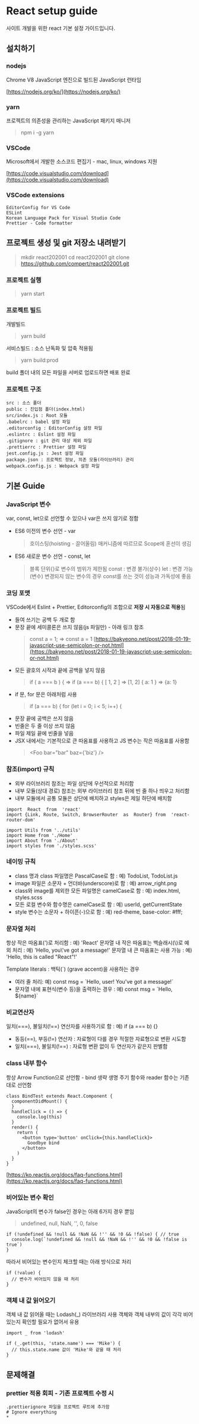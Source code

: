 # React setup guide

사이트 개발을 위한 react 기본 설정 가이드입니다.

## 설치하기

### nodejs

Chrome V8 JavaScript 엔진으로 빌드된 JavaScript 런타임

[https://nodejs.org/ko/](https://nodejs.org/ko/)

### yarn

프로젝트의 의존성을 관리하는 JavaScript 패키지 매니저

> npm i -g yarn

### VSCode

Microsoft에서 개발한 소스코드 편집기 - mac, linux, windows 지원

[https://code.visualstudio.com/download](https://code.visualstudio.com/download)

### VSCode extensions

    EditorConfig for VS Code
    ESLint
    Korean Language Pack for Visual Studio Code
    Prettier - Code formatter

## 프로젝트 생성 및 git 저장소 내려받기

> mkdir react202001
> cd react202001
> git clone https://github.com/compert/react202001.git

### 프로젝트 실행

> yarn start

### 프로젝트 빌드

개발빌드

> yarn build

서비스빌드 : 소스 난독화 및 압축 적용됨

> yarn build:prod

build 폴더 내의 모든 파일을 서버로 업로드하면 배포 완료

### 프로젝트 구조

```
src : 소스 폴더
public : 진입점 폴더(index.html)
src/index.js : Root 모듈
.babelrc : babel 설정 파일
.editorconfig : EditorConfig 설정 파일
.eslintrc : Eslint 설정 파일
.gitignore : git 관리 대상 제외 파일
.prettierrc : Prettier 설정 파일
jest.config.js : Jest 설정 파일
package.json : 프로젝트 정보, 의존 모듈(라이브러리) 관리
webpack.config.js : Webpack 설정 파일
```

## 기본 Guide

### JavaScript 변수

var, const, let으로 선언할 수 있으나 var은 쓰지 않기로 정함

- ES6 이전의 변수 선언 - var

  > 호이스팅(hoisting - 끌어올림) 매커니즘에 따르므로 Scope에 혼선이 생김

- ES6 새로운 변수 선언 - const, let
  > 블록 단위{}로 변수의 범위가 제한됨
  > const : 변경 불가(상수)
  > let : 변경 가능(변수)
  > 변경되지 않는 변수의 경우 const를 쓰는 것이 성능과 가독성에 좋음

### 코딩 포맷

VSCode에서 Eslint + Prettier, Editorconfig의 조합으로 **저장 시 자동으로 적용**됨

- 들여 쓰기는 공백 두 개로 함
- 문장 끝에 세미콜론은 쓰지 않음(js 파일만) - 아래 링크 참조
  > const a = 1; => const a = 1
  > [https://bakyeono.net/post/2018-01-19-javascript-use-semicolon-or-not.html](https://bakyeono.net/post/2018-01-19-javascript-use-semicolon-or-not.html)
- 모든 괄호의 시작과 끝에 공백을 넣지 않음
  > if ( a \=\=\= b ) { => if (a \=\=\= b) {
  > [ 1, 2 ] => [1, 2]
  > { a: 1 } => {a: 1}
- if 문, for 문은 아래처럼 사용
  > if (a === b) {
  > for (let i = 0; i < 5; i++) {
- 문장 끝에 공백은 쓰지 않음
- 빈줄은 두 줄 이상 쓰지 않음
- 파일 제일 끝에 빈줄을 넣음
- JSX 내에서는 기본적으로 큰 따옴표를 사용하고 JS 변수는 작은 따옴표를 사용함
  > <Foo bar="bar" baz={'biz'} />

### 참조(import) 규칙

- 외부 라이브러리 참조는 파일 상단에 우선적으로 처리함
- 내부 모듈(상대 경로) 참조는 외부 라이브러리 참조 뒤에 빈 줄 하나 띄우고 처리함
- 내부 모듈에서 공통 모듈은 상단에 배치하고 styles은 제일 하단에 배치함

```
import  React  from  'react'
import {Link, Route, Switch, BrowserRouter  as  Router} from  'react-router-dom'

import Utils from '../utils'
import Home from './Home'
import About from './About'
import styles from './styles.scss'
```

### 네이밍 규칙

- class 명과 class 파일명은 PascalCase로 함 : 예) TodoList, TodoList.js
- image 파일은 소문자 + 언더바(underscore)로 함 : 예) arrow_right.png
- class와 image를 제외한 모든 파일명은 camelCase로 함 : 예) index.html, styles.scss
- 모든 로컬 변수와 함수명은 camelCase로 함 : 예) userId, getCurrentState
- style 변수는 소문자 + 하이픈(-)으로 함 : 예) red-theme, base-color: #fff;

### 문자열 처리

항상 작은 따옴표(')로 처리함 : 예) 'React'
문자열 내 작은 따옴표는 백슬래시(\\)로 예외 처리 : 예) 'Hello, you\\'ve got a message!'
문자열 내 큰 따옴표는 사용 가능 : 예) 'Hello, this is called "React"!'

Template literals : 백틱(`) (grave accent)을 사용하는 경우

- 여러 줄 처리: 예) const msg = \`Hello, user!
  You've got a message!\`
- 문자열 내에 표현식(변수 등)을 출력하는 경우 : 예) const msg = \`Hello, \${name}\`

### 비교연산자

일치(\=\=\=), 불일치(!\=\=) 연산자를 사용하기로 함 : 예) if (a === b) {}

- 동등(\=\=), 부등(!\=) 연산자 : 자료형이 다를 경우 적절한 자료형으로 변환 시도함
- 일치(\=\=\=), 불일치(!\=\=) : 자료형 변환 없이 두 연산자가 같은지 판별함

### class 내부 함수

항상 Arrow Function으로 선언함 - bind 생략
생명 주기 함수와 reader 함수는 기존대로 선언함

```
class BindTest extends React.Component {
  componentDidMount() {
  }
  handleClick = () => {
    console.log(this)
  }
  render() {
    return (
      <button type='button' onClick={this.handleClick}>
        Goodbye bind
      </button>
    )
  }
}
```

[https://ko.reactjs.org/docs/faq-functions.html](https://ko.reactjs.org/docs/faq-functions.html)

### 비어있는 변수 확인

JavaScript의 변수가 false인 경우는 아래 6가지 경우 뿐임

> undefined, null, NaN, '', 0, false

```
if (!undefined && !null && !NaN && !'' && !0 && !false) { // true
  console.log(`!undefined && !null && !NaN && !'' && !0 && !false is true`)
}
```

따라서 비어있는 변수인지 체크할 때는 아래 방식으로 처리

```
if (!value) {
  // 변수가 비어있지 않을 때 처리
}
```

### 객체 내 값 읽어오기

객체 내 값 읽어올 때는 Lodash(\_) 라이브러리 사용
객체와 객체 내부의 값이 각각 비어있는지 확인할 필요가 없어서 유용

```
import _ from 'lodash'

if (_.get(this, 'state.name') === 'Mike') {
  // this.state.name 값이 'Mike'와 같을 때 처리
}
```

## 문제해결

### prettier 적용 회피 - 기존 프로젝트 수정 시

    .prettierignore 파일을 프로젝트 루트에 추가함
    # Ignore everything
    *

<!--stackedit_data:
eyJoaXN0b3J5IjpbMTg4MzAxMDkyLDE3OTkzODU3NzIsLTEyND
U1MDIyNTQsODc4NzE3NzY1LC0yMDM5MjIwODA1LDg1NzUyODQy
Myw0NTE0ODQ1MDAsNzc1MTg1MDIzLC05NDQzODc1ODgsLTYyMT
EyNzEzOSwtMTIzMjExMTM0OCwtMTAyMDgyNzU0OCwtOTcxMTIx
NDg0LC0xNzA3MTk3MDY0LC0xODk0MjU0OTU5LC0xOTE3MzUwMD
MxLDEwNjU4MTIwNDYsLTgwODM3NTg3LC0xMzU3OTI4NzcxLDE1
NTgxNzU3NDFdfQ==
-->
